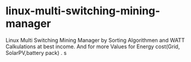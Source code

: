 # linux-multi-switching-mining-manager
Linux Multi Switching Mining Manager by Sorting Algorithmen and WATT Calkulations at best income. And for more Values for Energy cost(Grid, SolarPV,battery pack) . s
